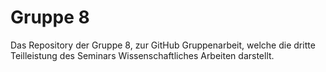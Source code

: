 # Gruppe 8
Das Repository der Gruppe 8, zur GitHub Gruppenarbeit, welche die dritte Teilleistung des Seminars Wissenschaftliches Arbeiten darstellt.
